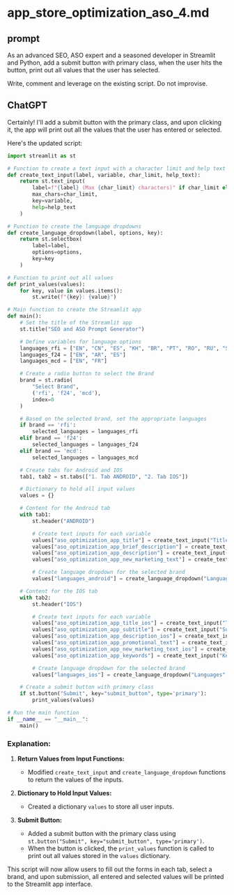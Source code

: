 
# app_store_optimization_aso_4.md

## prompt
As an advanced SEO, ASO expert and a seasoned developer in Streamlit and Python, add a submit button with primary class, when the user hits the button, print out all values that the user has selected.

Write, comment and leverage on the existing script. Do not improvise.


## ChatGPT

Certainly! I'll add a submit button with the primary class, and upon clicking it, the app will print out all the values that the user has entered or selected.

Here's the updated script:

```python
import streamlit as st

# Function to create a text input with a character limit and help text
def create_text_input(label, variable, char_limit, help_text):
    return st.text_input(
        label=f"{label} (Max {char_limit} characters)" if char_limit else label,
        max_chars=char_limit,
        key=variable,
        help=help_text
    )

# Function to create the language dropdowns
def create_language_dropdown(label, options, key):
    return st.selectbox(
        label=label,
        options=options,
        key=key
    )

# Function to print out all values
def print_values(values):
    for key, value in values.items():
        st.write(f"{key}: {value}")

# Main function to create the Streamlit app
def main():
    # Set the title of the Streamlit app
    st.title("SEO and ASO Prompt Generator")

    # Define variables for language options
    languages_rfi = ["EN", "CN", "ES", "KH", "BR", "PT", "RO", "RU", "SW", "VI", "FA"]
    languages_f24 = ["EN", "AR", "ES"]
    languages_mcd = ["EN", "FR"]

    # Create a radio button to select the Brand
    brand = st.radio(
        "Select Brand",
        ('rfi', 'f24', 'mcd'),
        index=0
    )

    # Based on the selected brand, set the appropriate languages
    if brand == 'rfi':
        selected_languages = languages_rfi
    elif brand == 'f24':
        selected_languages = languages_f24
    elif brand == 'mcd':
        selected_languages = languages_mcd

    # Create tabs for Android and IOS
    tab1, tab2 = st.tabs(["1. Tab ANDROID", "2. Tab IOS"])

    # Dictionary to hold all input values
    values = {}

    # Content for the Android tab
    with tab1:
        st.header("ANDROID")

        # Create text inputs for each variable
        values["aso_optimization_app_title"] = create_text_input("Title", "aso_optimization_app_title", 30, "Texte changé très rarement")
        values["aso_optimization_app_brief_description"] = create_text_input("Brief description", "aso_optimization_app_brief_description", 30, "Texte changé très rarement")
        values["aso_optimization_app_description"] = create_text_input("Description", "aso_optimization_app_description", 4000, "Texte changé très rarement")
        values["aso_optimization_app_new_marketing_text"] = create_text_input("New Marketing Text", "aso_optimization_app_new_marketing_text", None, "Texte changé à chaque publication")

        # Create language dropdown for the selected brand
        values["languages_android"] = create_language_dropdown("Languages", selected_languages, "languages_android")

    # Content for the IOS tab
    with tab2:
        st.header("IOS")

        # Create text inputs for each variable
        values["aso_optimization_app_title_ios"] = create_text_input("Title", "aso_optimization_app_title_ios", 30, "Texte changé très rarement")
        values["aso_optimization_app_subtitle"] = create_text_input("Subtitle", "aso_optimization_app_subtitle", 30, "Texte changé très rarement")
        values["aso_optimization_app_description_ios"] = create_text_input("Description", "aso_optimization_app_description_ios", 4000, "Texte changé très rarement")
        values["aso_optimization_app_promotional_text"] = create_text_input("Promotional Text", "aso_optimization_app_promotional_text", 170, "Texte changé très rarement")
        values["aso_optimization_app_new_marketing_text_ios"] = create_text_input("New Marketing Text", "aso_optimization_app_new_marketing_text_ios", 4000, "Texte changé à chaque publication")
        values["aso_optimization_app_keywords"] = create_text_input("Keywords", "aso_optimization_app_keywords", 170, "Texte changé très rarement")

        # Create language dropdown for the selected brand
        values["languages_ios"] = create_language_dropdown("Languages", selected_languages, "languages_ios")

    # Create a submit button with primary class
    if st.button("Submit", key="submit_button", type='primary'):
        print_values(values)

# Run the main function
if __name__ == "__main__":
    main()
```

### Explanation:
1. **Return Values from Input Functions:**
   - Modified `create_text_input` and `create_language_dropdown` functions to return the values of the inputs.

2. **Dictionary to Hold Input Values:**
   - Created a dictionary `values` to store all user inputs.

3. **Submit Button:**
   - Added a submit button with the primary class using `st.button("Submit", key="submit_button", type='primary')`.
   - When the button is clicked, the `print_values` function is called to print out all values stored in the `values` dictionary.

This script will now allow users to fill out the forms in each tab, select a brand, and upon submission, all entered and selected values will be printed to the Streamlit app interface.
